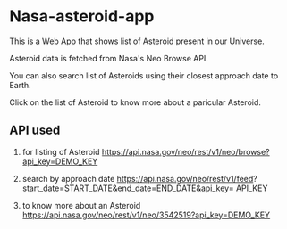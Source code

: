 # Nasa-asteroid-app

This is a Web App that shows list of Asteroid present in our Universe.

Asteroid data is fetched from Nasa's Neo Browse API.

You can also search list of Asteroids using their closest approach date to Earth.

Click on the list of Asteroid to know more about a paricular Asteroid.

## API used

1. for listing of Asteroid
https://api.nasa.gov/neo/rest/v1/neo/browse?api_key=DEMO_KEY

2. search by approach date
https://api.nasa.gov/neo/rest/v1/feed? start_date=START_DATE&end_date=END_DATE&api_key= API_KEY

3. to know more about an Asteroid
https://api.nasa.gov/neo/rest/v1/neo/3542519?api_key=DEMO_KEY 
